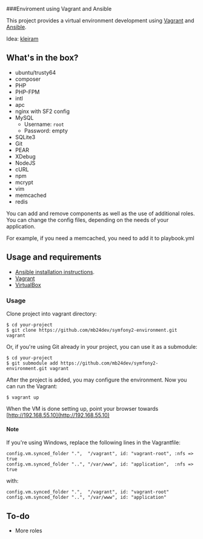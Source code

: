 ###Enviroment using Vagrant and Ansible

This project provides a virtual environment development using
[Vagrant](https://www.vagrantup.com) and [Ansible](http://www.ansible.com).

Idea: [kleiram](https://github.com/kleiram/vagrant-symfony)

## What's in the box?

- ubuntu/trusty64
- composer
- PHP
- PHP-FPM
- intl
- apc
- nginx with SF2 config
- MySQL
  * Username: `root`
  * Password: empty
- SQLite3
- Git
- PEAR
- XDebug
- NodeJS
- cURL
- npm
- mcrypt
- vim
- memcached
- redis

You can add and remove components as well as the use of additional roles.
You can change the config files, depending on the needs of your application.

For example, if you need a memcached, you need to add it to playbook.yml

## Usage and requirements

- [Ansible installation instructions](http://docs.ansible.com/intro_installation.html#installation).
- [Vagrant](https://www.vagrantup.com)
- [VirtualBox](https://www.virtualbox.org)

### Usage

Clone project into vagrant directory:

    $ cd your-project
    $ git clone https://github.com/mb24dev/symfony2-environment.git vagrant

Or, if you're using Git already in your project, you can use it as a submodule:

    $ cd your-project
    $ git submodule add https://github.com/mb24dev/symfony2-environment.git vagrant

After the project is added, you may configure the environment.
Now you can run the Vagrant:

    $ vagrant up

When the VM is done setting up, point your browser
towards [http://192.168.55.10](http://192.168.55.10)

#### Note

If you're using Windows, replace the following lines in the Vagrantfile:

    config.vm.synced_folder ".",  "/vagrant", id: "vagrant-root", :nfs => true
    config.vm.synced_folder "..", "/var/www", id: "application",  :nfs => true

with:

    config.vm.synced_folder ".",  "/vagrant", id: "vagrant-root"
    config.vm.synced_folder "..", "/var/www", id: "application"

## To-do

- More roles